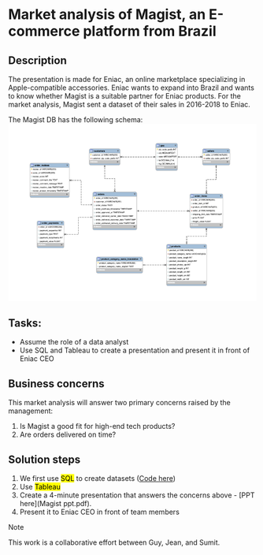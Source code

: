 # Market analysis of Magist, an E-commerce platform from Brazil
## Description
The presentation is made for Eniac, an online marketplace specializing in Apple-compatible accessories. Eniac wants to expand into Brazil and wants to know whether Magist is a suitable partner for Eniac products.
For the market analysis, Magist sent a dataset of their sales in 2016-2018 to Eniac. 

The Magist DB has the following schema:
![My Image](images/magist_schema.png)

## Tasks:
- Assume the role of a data analyst
- Use SQL and Tableau to create a presentation and present it in front of Eniac CEO

## Business concerns 
This market analysis will answer two primary concerns raised by the management:
1. Is Magist a good fit for high-end tech products?
2. Are orders delivered on time?

## Solution steps
1. We first use <mark>SQL</mark> to create datasets ([Code here](ppt_final.sql))
2. Use <mark>Tableau</mark>
3. Create a 4-minute presentation that answers the concerns above - [PPT here](Magist ppt.pdf).
4. Present it to Eniac CEO in front of team members

> [!NOTE]
> This work is a collaborative effort between Guy, Jean, and Sumit.
